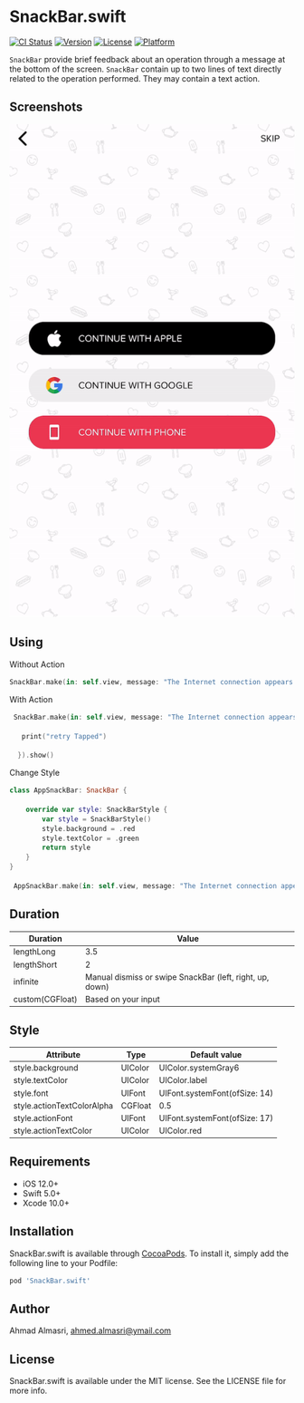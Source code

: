 # SnackBar.swift

[![CI Status](https://img.shields.io/travis/ahmed.almasri@ymail.com/SnackBar.swift.svg?style=flat)](https://travis-ci.org/ahmed.almasri@ymail.com/SnackBar.swift)
[![Version](https://img.shields.io/cocoapods/v/SnackBar.swift.svg?style=flat)](https://cocoapods.org/pods/SnackBar.swift)
[![License](https://img.shields.io/cocoapods/l/SnackBar.swift.svg?style=flat)](https://cocoapods.org/pods/SnackBar.swift)
[![Platform](https://img.shields.io/cocoapods/p/SnackBar.swift.svg?style=flat)](https://cocoapods.org/pods/SnackBar.swift)

`SnackBar` provide brief feedback about an operation through a message at the bottom of the screen. `SnackBar` contain up to two lines of text directly related to the operation performed. They may contain a text action.

## Screenshots

<img src="Screenshot/screenshot.gif">

## Using

Without Action

```Swift
SnackBar.make(in: self.view, message: "The Internet connection appears to be offline.", duration: .lengthLong).show()
```

With Action

```Swift
 SnackBar.make(in: self.view, message: "The Internet connection appears to be offline.", duration: .lengthLong).setAction(with: "Retry", action: {

   print("retry Tapped")

  }).show()
```

Change Style

```Swift
class AppSnackBar: SnackBar {
	
	override var style: SnackBarStyle {
		var style = SnackBarStyle()
		style.background = .red
		style.textColor = .green
		return style
	}
}

 AppSnackBar.make(in: self.view, message: "The Internet connection appears to be offline.", duration: .lengthLong).show()

```

## Duration

| Duration | Value  |
|----|---|
| lengthLong | 3.5 |
| lengthShort | 2 |
| infinite | Manual dismiss or swipe SnackBar (left, right, up, down)|
| custom(CGFloat) | Based on your input |


## Style

| Attribute | Type  |  Default value |
|----|---|--|
| style.background | UIColor | UIColor.systemGray6 |
| style.textColor | UIColor | UIColor.label |
| style.font | UIFont | UIFont.systemFont(ofSize: 14) |
| style.actionTextColorAlpha | CGFloat | 0.5 |
| style.actionFont | UIFont | UIFont.systemFont(ofSize: 17) |
| style.actionTextColor | UIColor | UIColor.red |


## Requirements

* iOS 12.0+
* Swift 5.0+
* Xcode 10.0+

## Installation

SnackBar.swift is available through [CocoaPods](https://cocoapods.org). To install
it, simply add the following line to your Podfile:

```ruby
pod 'SnackBar.swift'
```

## Author

Ahmad Almasri, ahmed.almasri@ymail.com

## License

SnackBar.swift is available under the MIT license. See the LICENSE file for more info.
